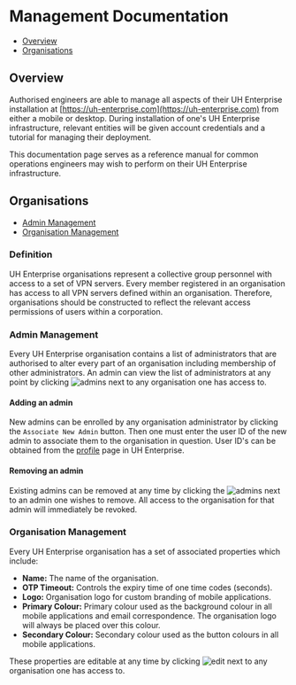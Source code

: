 # Management Documentation

- [Overview](#the-website)
- [Organisations](#organisations)

## Overview

Authorised engineers are able to manage all aspects of their UH Enterprise installation at [https://uh-enterprise.com](https://uh-enterprise.com) from either a mobile or desktop. During installation of one's UH Enterprise infrastructure, relevant entities will be given account credentials and a tutorial for managing their deployment.

This documentation page serves as a reference manual for common operations engineers may wish to perform on their UH Enterprise infrastructure.

## Organisations

- [Admin Management](#admin-management)
- [Organisation Management](#organisation-management)

### Definition

UH Enterprise organisations represent a collective group personnel with access to a set of VPN servers. Every member registered in an organisation has access to all VPN servers defined within an organisation. Therefore, organisations should be constructed to reflect the relevant access permissions of users within a corporation.

### Admin Management

Every UH Enterprise organisation contains a list of administrators that are authorised to alter every part of an organisation including membership of other administrators. An admin can view the list of administrators at any point by clicking ![admins](https://uh-enterprise.com/static/images/icons/person.svg) next to any organisation one has access to.

#### Adding an admin

New admins can be enrolled by any organisation administrator by clicking the `Associate New Admin` button. Then one must enter the user ID of the new admin to associate them to the organisation in question. User ID's can be obtained from the [profile](https://uh-enterprise.com/profile) page in UH Enterprise.

#### Removing an admin

Existing admins can be removed at any time by clicking the ![admins](https://uh-enterprise.com/static/images/icons/trashcan.svg) next to an admin one wishes to remove. All access to the organisation for that admin will immediately be revoked.

### Organisation Management

Every UH Enterprise organisation has a set of associated properties which include:

- **Name:** The name of the organisation.
- **OTP Timeout:** Controls the expiry time of one time codes (seconds).
- **Logo:** Organisation logo for custom branding of mobile applications.
- **Primary Colour:** Primary colour used as the background colour in all mobile applications and email correspondence. The organisation logo will always be placed over this colour.
- **Secondary Colour:** Secondary colour used as the button colours in all mobile applications.

These properties are editable at any time by clicking ![edit](https://uh-enterprise.com/static/images/icons/pencil.svg) next to any organisation one has access to.


